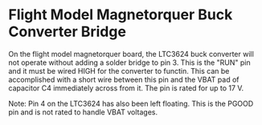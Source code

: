 # Flight Model Magnetorquer Buck Converter Bridge

On the flight model magnetorquer board, the LTC3624 buck converter will not operate without adding a solder bridge to pin 3. This is the "RUN" pin and it must be wired HIGH for the converter to functin. This can be accomplished with a short wire between this pin and the VBAT pad of capacitor C4 immediately across from it. The pin is rated for up to 17 V.

Note: Pin 4 on the LTC3624 has also been left floating. This is the PGOOD pin and is not rated to handle VBAT voltages.